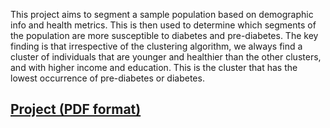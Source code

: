 This project aims to segment a sample population based on demographic info and health metrics. This is then used to determine which segments of the population are more susceptible to diabetes and pre-diabetes. The key finding is that irrespective of the clustering algorithm, we always find a cluster of individuals that are younger and healthier than the other clusters, and with higher income and education. This is the cluster that has the lowest occurrence of pre-diabetes or diabetes.

## [Project (PDF format)](Diabetes_Cluster.pdf)
